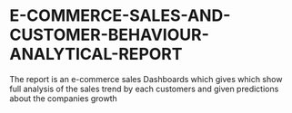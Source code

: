 # E-COMMERCE-SALES-AND-CUSTOMER-BEHAVIOUR-ANALYTICAL-REPORT
The report is an e-commerce sales Dashboards which gives which show full analysis of the sales trend by each customers and given predictions about the companies growth 

